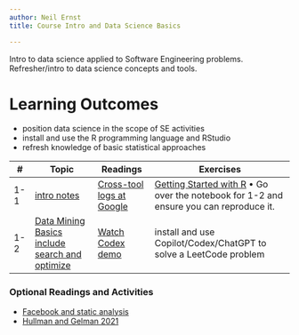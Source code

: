 ```yaml
---
author: Neil Ernst
title: Course Intro and Data Science Basics

---
```


Intro to data science applied to Software Engineering problems. Refresher/intro to data science concepts and tools. 

# Learning Outcomes

- position data science in the scope of SE activities
- install and use the R programming language and RStudio
- refresh knowledge of basic statistical approaches

| #    | Topic | Readings | Exercises |
| ---- | ----- | -------- | --------- |
| 1-1  |  [intro notes](slides/intro.md)     |   [Cross-tool logs at Google](https://research.google/pubs/pub49446/)       |     [Getting Started with R](https://avehtari.github.io/ROS-Examples/Regression_and_Other_Stories_Appendix_A.pdf) •  Go over the notebook for 1-2 and ensure you can reproduce it.    |
| 1-2  |  [Data Mining Basics include search and optimize](https://github.com/UVic-Data-Science-for-SE/course/blob/main/src/dm_basics/dm_basics.Rmd)    |  [Watch Codex demo](https://www.youtube.com/watch?v=SGUCcjHTmGY)        |       install and use Copilot/Codex/ChatGPT to solve a LeetCode problem    |

### Optional Readings and Activities

* [Facebook and static analysis](https://research.fb.com/wp-content/uploads/2018/05/from-start-ups-to-scale-ups-opportunities-and-open-problems-for-static-and-dynamic-program-analysis.pdf)
* [Hullman and Gelman 2021](https://hdsr.mitpress.mit.edu/pub/w075glo6/release/3?readingCollection=c6a3a10e)


